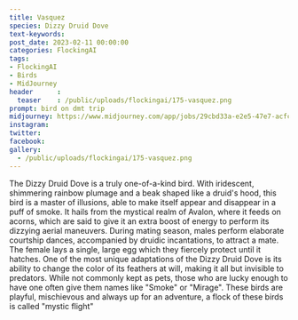```yaml
---
title: Vasquez
species: Dizzy Druid Dove
text-keywords: 
post_date: 2023-02-11 00:00:00
categories: FlockingAI
tags:
- FlockingAI
- Birds
- MidJourney 
header      :
  teaser    : /public/uploads/flockingai/175-vasquez.png
prompt: bird on dmt trip
midjourney: https://www.midjourney.com/app/jobs/29cbd33a-e2e5-47e7-acfc-7655dac3f3fc
instagram: 
twitter: 
facebook: 
gallery: 
  - /public/uploads/flockingai/175-vasquez.png
---
```


The Dizzy Druid Dove is a truly one-of-a-kind bird. With iridescent, shimmering rainbow plumage and a beak shaped like a druid's hood, this bird is a master of illusions, able to make itself appear and disappear in a puff of smoke. It hails from the mystical realm of Avalon, where it feeds on acorns, which are said to give it an extra boost of energy to perform its dizzying aerial maneuvers. During mating season, males perform elaborate courtship dances, accompanied by druidic incantations, to attract a mate. The female lays a single, large egg which they fiercely protect until it hatches. One of the most unique adaptations of the Dizzy Druid Dove is its ability to change the color of its feathers at will, making it all but invisible to predators. While not commonly kept as pets, those who are lucky enough to have one often give them names like "Smoke" or "Mirage". These birds are playful, mischievous and always up for an adventure, a flock of these birds is called "mystic flight"
